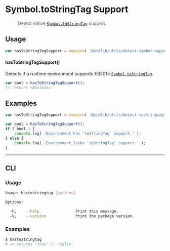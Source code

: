 Symbol.toStringTag Support
===
> Detect native [`Symbol.toStringTag`][symbol] support.

<!-- <usage> -->
## Usage

``` javascript
var hasToStringTagSupport = require( '@stdlib/utils/detect-symbol-support' );
```

#### hasToStringTagSupport()

Detects if a runtime environment supports ES2015 [`Symbol.toStringTag`][symbol].

``` javascript
var bool = hasToStringTagSupport();
// returns <Boolean>
```
<!-- </usage> -->

<!-- <examples> -->
## Examples

``` javascript
var hasToStringTagSupport = require( '@stdlib/utils/detect-tostringtag-support' );

var bool = hasToStringTagSupport();
if ( bool ) {
    console.log( 'Environment has `toStringTag` support.' );
} else {
    console.log( 'Environment lacks `toStringTag` support.' );
}
```
<!-- </examples> -->

<!-- <cli> -->
---
## CLI

<!-- <usage> -->
### Usage

``` bash
Usage: hastostringtag [options]

Options:

  -h,    --help                Print this message.
  -V,    --version             Print the package version.
```
<!-- </usage> -->

<!-- <examples> -->
### Examples

``` bash
$ hastostringtag
# => returns 'true' || 'false'
```
<!-- </examples> -->
<!-- </cli> -->

<!-- <links> -->
[symbol]: https://developer.mozilla.org/en-US/docs/Web/JavaScript/Reference/Global_Objects/Symbol
<!-- </links> -->
